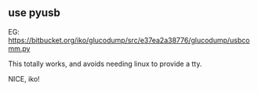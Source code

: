
## use pyusb

EG: https://bitbucket.org/iko/glucodump/src/e37ea2a38776/glucodump/usbcomm.py

This totally works, and avoids needing linux to provide a tty.

NICE, iko!
